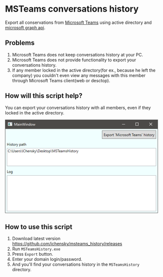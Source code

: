 # MSTeams conversations history
Export all conservations from [Microsoft Teams](https://teams.microsoft.com) using active directory and [microsoft graph api](https://docs.microsoft.com/en-us/graph/overview).

## Problems
1. Microsoft Teams does not keep conversations history at your PC. 
1. Microsoft Teams does not provide functionality to export your conversations history. 
2. If any member locked in the active directory(for ex., because he left the company) 
you couldn't even view any messages with this member through Microsoft Teams client(web or desctop). 

## How will this script help?
You can export your conversations history with all members, even if they locked in the active directory.

![MSTeams history](doc/msteams_history.png)


## How to use this script
1. Download latest version https://github.com/ichensky/msteams_history/releases
2. Run `MSTeamsHistory.exe`
3. Press `Export` button. 
4. Enter your domain login/password.
5. And you'll find your conversations history in the `MSTeamsHistory` directory.  
